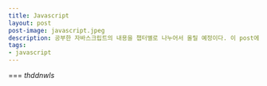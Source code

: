 ```yaml
---
title: Javascript
layout: post
post-image: javascript.jpeg
description: 공부한 자바스크립트의 내용을 챕터별로 나누어서 올릴 예정이다. 이 post에서는 ch2에 대한 복습을 할 것이다. 
tags:
- javascript
---
```



===
*thddnwls*